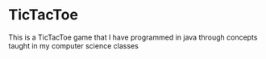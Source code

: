 # TicTacToe
This is a TicTacToe game that I have programmed in java through concepts taught in my computer science classes
